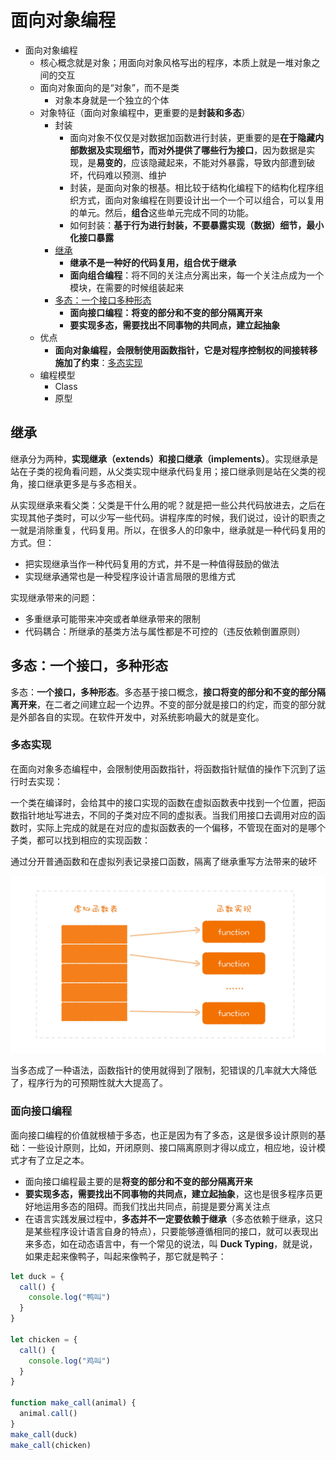 # 面向对象编程  

- 面向对象编程
  - 核心概念就是对象；用面向对象风格写出的程序，本质上就是一堆对象之间的交互
  - 面向对象面向的是“对象”，而不是类
    - 对象本身就是一个独立的个体
  - 对象特征（面向对象编程中，更重要的是**封装和多态**）
    - 封装
      - 面向对象不仅仅是对数据加函数进行封装，更重要的是**在于隐藏内部数据及实现细节，而对外提供了哪些行为接口**，因为数据是实现，是**易变的**，应该隐藏起来，不能对外暴露，导致内部遭到破坏，代码难以预测、维护
      - 封装，是面向对象的根基。相比较于结构化编程下的结构化程序组织方式，面向对象编程在则要设计出一个一个可以组合，可以复用的单元。然后，**组合**这些单元完成不同的功能。
      - 如何封装：**基于行为进行封装，不要暴露实现（数据）细节，最小化接口暴露**
    - [继承](#继承)
      - **继承不是一种好的代码复用，组合优于继承**
      - **面向组合编程**：将不同的关注点分离出来，每一个关注点成为一个模块，在需要的时候组装起来
    - [多态：一个接口多种形态](#多态一个接口多种形态)
      - **面向接口编程：将变的部分和不变的部分隔离开来**
      - **要实现多态，需要找出不同事物的共同点，建立起抽象**
  - 优点
    - **面向对象编程，会限制使用函数指针，它是对程序控制权的间接转移施加了约束**：[多态实现](#多态实现)
  - 编程模型
    - Class
    - 原型

## 继承

继承分为两种，**实现继承（extends）**和**接口继承（implements）**。实现继承是站在子类的视角看问题，从父类实现中继承代码复用；接口继承则是站在父类的视角，接口继承更多是与多态相关。

从实现继承来看父类：父类是干什么用的呢？就是把一些公共代码放进去，之后在实现其他子类时，可以少写一些代码。讲程序库的时候，我们说过，设计的职责之一就是消除重复，代码复用。所以，在很多人的印象中，继承就是一种代码复用的方式。但：

- 把实现继承当作一种代码复用的方式，并不是一种值得鼓励的做法
- 实现继承通常也是一种受程序设计语言局限的思维方式

实现继承带来的问题：

- 多重继承可能带来冲突或者单继承带来的限制
- 代码耦合：所继承的基类方法与属性都是不可控的（违反依赖倒置原则）

## 多态：一个接口，多种形态

多态：**一个接口，多种形态**。多态基于接口概念，**接口将变的部分和不变的部分隔离开来**，在二者之间建立起一个边界。不变的部分就是接口的约定，而变的部分就是外部各自的实现。在软件开发中，对系统影响最大的就是变化。

### 多态实现

在面向对象多态编程中，会限制使用函数指针，将函数指针赋值的操作下沉到了运行时去实现：

一个类在编译时，会给其中的接口实现的函数在虚拟函数表中找到一个位置，把函数指针地址写进去，不同的子类对应不同的虚拟表。当我们用接口去调用对应的函数时，实际上完成的就是在对应的虚拟函数表的一个偏移，不管现在面对的是哪个子类，都可以找到相应的实现函数：

通过分开普通函数和在虚拟列表记录接口函数，隔离了继承重写方法带来的破坏

![图 10](./images/1665490375487.png)  

当多态成了一种语法，函数指针的使用就得到了限制，犯错误的几率就大大降低了，程序行为的可预期性就大大提高了。

### 面向接口编程

面向接口编程的价值就根植于多态，也正是因为有了多态，这是很多设计原则的基础：一些设计原则，比如，开闭原则、接口隔离原则才得以成立，相应地，设计模式才有了立足之本。

- 面向接口编程最主要的是**将变的部分和不变的部分隔离开来**
- **要实现多态，需要找出不同事物的共同点，建立起抽象**，这也是很多程序员更好地运用多态的阻碍。而我们找出共同点，前提是要分离关注点
- 在语言实践发展过程中，**多态并不一定要依赖于继承**（多态依赖于继承，这只是某些程序设计语言自身的特点），只要能够遵循相同的接口，就可以表现出来多态，如在动态语言中，有一个常见的说法，叫 **Duck Typing**，就是说，如果走起来像鸭子，叫起来像鸭子，那它就是鸭子：

```js
let duck = {
  call() {
    console.log("鸭叫")
  }
}

let chicken = {
  call() {
    console.log("鸡叫")
  }
}

function make_call(animal) {
  animal.call()
}
make_call(duck)
make_call(chicken)
```